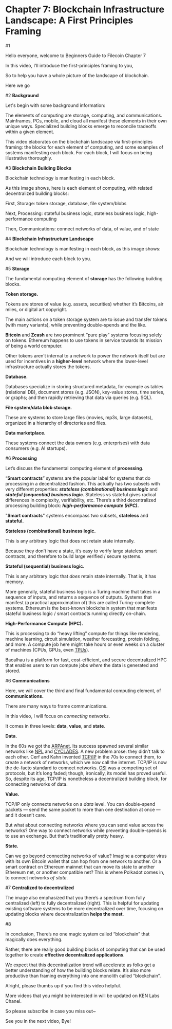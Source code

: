 # Chapter 7: Blockchain Infrastructure Landscape: A First Principles Framing

\#1

Hello everyone, welcome to Beginners Guide to Filecoin Chapter 7 

In this video, I'll introduce the first-principles framing to you,

So to help you have a whole picture of the landscape of blockchain. 

Here we go

\#2 **Background**

Let's begin with some background information:

The elements of computing are storage, computing, and communications. Mainframes, PCs, mobile, and cloud all manifest these elements in their own unique ways. Specialized building blocks emerge to reconcile tradeoffs within a given element.

This video elaborates on the blockchain landscape via first-principles framing: the blocks for each element of computing, and some examples of systems manifesting each block. For each block, I will focus on being illustrative thoroughly.

\#3 **Blockchain** **Building Blocks**

Blockchain technology is manifesting in each block.

As this image shows, here is each element of computing, with related decentralized building blocks:

First, Storage: token storage, database, file system/blobs

Next, Processing: stateful business logic, stateless business logic, high-performance computing

Then, Communications: connect networks of data, of value, and of state

\#4 **Blockchain** **Infrastructure Landscape**

Blockchain technology is manifesting in each block, as this image shows:

And we will introduce each block to you.

\#5 **Storage**

The fundamental computing element of **storage** has the following building blocks.

**Token storage.** 

Tokens are stores of value (e.g. assets, securities) whether it’s Bitcoins, air miles, or digital art copyright. 

The main actions on a token storage system are to issue and transfer tokens (with many variants), while preventing double-spends and the like.

**Bitcoin** and **Zcash** are two prominent “pure play” systems focusing solely on tokens. Ethereum happens to use tokens in service towards its mission of being a world computer. 

Other tokens aren’t internal to a network to power the network itself but are used for incentives in a **higher-level** network where the lower-level infrastructure actually stores the tokens. 

**Database.** 

Databases specialize in storing structured metadata, for example as tables (relational DB), document stores (e.g. JSON), key-value stores, time series, or graphs; and then rapidly retrieving that data via queries (e.g. SQL).

**File system/data blob storage.** 

These are systems to store large files (movies, mp3s, large datasets), organized in a hierarchy of directories and files.

**Data marketplace.** 

These systems connect the data owners (e.g. enterprises) with data consumers (e.g. AI startups).

\#6 **Processing**

Let’s discuss the fundamental computing element of **processing**.

“**Smart contracts**” systems are the popular label for systems that do processing in a decentralized fashion. This actually has two subsets with very different properties: ***stateless (combinational) business logic*** and ***stateful (sequential) business logic***. Stateless vs stateful gives radical differences in complexity, verifiability, etc. There’s a third decentralized processing building block: ***high-performance compute (HPC)*****.**

"**Smart contracts**" systems encompass two subsets, **stateless** and **stateful.**

**Stateless (combinational) business logic.** 

This is any arbitrary logic that does not retain state internally. 

Because they don’t have a state, it’s easy to verify large stateless smart contracts, and therefore to build large verified / secure systems.

**Stateful (sequential) business logic.** 

This is any arbitrary logic that *does* retain state internally. That is, it has memory. 

More generally, stateful business logic is a Turing machine that takes in a sequence of inputs, and returns a sequence of outputs. Systems that manifest (a practical approximation of) this are called Turing-complete systems. Ethereum is the best-known blockchain system that manifests stateful business logic / smart contracts running directly on-chain. 

**High-Performance Compute (****HPC****).** 

This is processing to do “heavy lifting” compute for things like rendering, machine learning, circuit simulation, weather forecasting, protein folding, and more. A compute job here might take hours or even weeks on a cluster of machines (CPUs, GPUs, even [TPUs](https://en.wikipedia.org/wiki/Tensor_processing_unit)).

Bacalhau is a platform for fast, cost-efficient, and secure decentralized HPC that enables users to run compute jobs *where* the data is generated and stored.

\#6 **Communications**

Here, we will cover the third and final fundamental computing element, of **communications.** 

There are many ways to frame communications. 

In this video, I will focus on *connecting networks*. 

It comes in three levels: **data**, **value**, and **state**.

**Data.** 

In the 60s we got the [ARPAnet](https://en.wikipedia.org/wiki/ARPANET). Its success spawned several similar networks like [NPL](https://en.wikipedia.org/wiki/NPL_network) and [CYCLADES](https://en.wikipedia.org/wiki/CYCLADES). A new problem arose: they didn’t talk to each other. Cerf and Kahn invented [TCP/IP](https://de.wikipedia.org/wiki/Transmission_Control_Protocol/Internet_Protocol) in the 70s to connect them, to create a network of networks, which we now call the internet. TCP/IP is now the de-facto standard to connect networks. [OSI](https://en.wikipedia.org/wiki/OSI_model) was a competing set of protocols, but it’s long faded; though, ironically, its model has proved useful. So, despite its age, TCP/IP is nonetheless a decentralized building block, for connecting networks of data.                    

**Value.** 

TCP/IP only connects networks on a *data* level. You can double-spend packets — send the same packet to more than one destination at once — and it doesn’t care.

But what about connecting networks where you can send value across the networks? One way to connect networks while preventing double-spends is to use an exchange. But that’s traditionally pretty heavy. 

**State.** 

Can we go beyond connecting networks of value? Imagine a computer virus with its own Bitcoin wallet that can hop from one network to another. Or a smart contract on Ethereum mainnet that can move its state to another Ethereum net, or another compatible net? This is where Polkadot comes in, to connect networks *of state*.

\#7 **Centralized to decentralized**

The image also emphasized that you there’s a spectrum from fully centralized (left) to fully decentralized (right). This is helpful for updating existing software systems to be more decentralized over time, focusing on updating blocks where decentralization **helps the most**.

\#8

In conclusion, There’s no one magic system called “blockchain” that magically does everything. 

Rather, there are really good building blocks of computing that can be used together to create **effective decentralized applications**. 

We expect that this decentralization trend will accelerate as folks get a better understanding of how the building blocks relate. It’s also more productive than framing everything into one monolith called “blockchain”.

Alright, please thumbs up if you find this video helpful.

More videos that you might be interested in will be updated on KEN Labs Chanel.

So please subscribe in case you miss out~

See you in the next video, Bye!